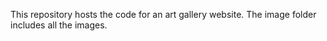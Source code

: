 This repository hosts the code for an art gallery website. The image folder includes all the images.
